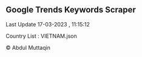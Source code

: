 

## Google Trends Keywords Scraper 
 
Last Update 17-03-2023 , 11:15:12

Country List :
VIETNAM.json



© Abdul Muttaqin 
